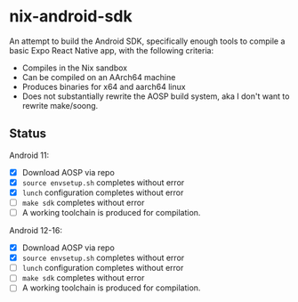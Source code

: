 # nix-android-sdk

An attempt to build the Android SDK, specifically enough tools to compile a basic Expo React Native app, with the following criteria:

- Compiles in the Nix sandbox
- Can be compiled on an AArch64 machine
- Produces binaries for x64 and aarch64 linux
- Does not substantially rewrite the AOSP build system, aka I don't want to rewrite make/soong.

## Status

Android 11:

- [x] Download AOSP via repo
- [x] `source envsetup.sh` completes without error
- [x] `lunch` configuration completes without error
- [ ] `make sdk` completes without error
- [ ] A working toolchain is produced for compilation.

Android 12-16:

- [x] Download AOSP via repo
- [x] `source envsetup.sh` completes without error
- [ ] `lunch` configuration completes without error
- [ ] `make sdk` completes without error
- [ ] A working toolchain is produced for compilation.
